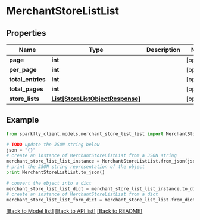 # MerchantStoreListList


## Properties
Name | Type | Description | Notes
------------ | ------------- | ------------- | -------------
**page** | **int** |  | [optional] 
**per_page** | **int** |  | [optional] 
**total_entries** | **int** |  | [optional] 
**total_pages** | **int** |  | [optional] 
**store_lists** | [**List[StoreListObjectResponse]**](StoreListObjectResponse.md) |  | [optional] 

## Example

```python
from sparkfly_client.models.merchant_store_list_list import MerchantStoreListList

# TODO update the JSON string below
json = "{}"
# create an instance of MerchantStoreListList from a JSON string
merchant_store_list_list_instance = MerchantStoreListList.from_json(json)
# print the JSON string representation of the object
print MerchantStoreListList.to_json()

# convert the object into a dict
merchant_store_list_list_dict = merchant_store_list_list_instance.to_dict()
# create an instance of MerchantStoreListList from a dict
merchant_store_list_list_form_dict = merchant_store_list_list.from_dict(merchant_store_list_list_dict)
```
[[Back to Model list]](../README.md#documentation-for-models) [[Back to API list]](../README.md#documentation-for-api-endpoints) [[Back to README]](../README.md)


